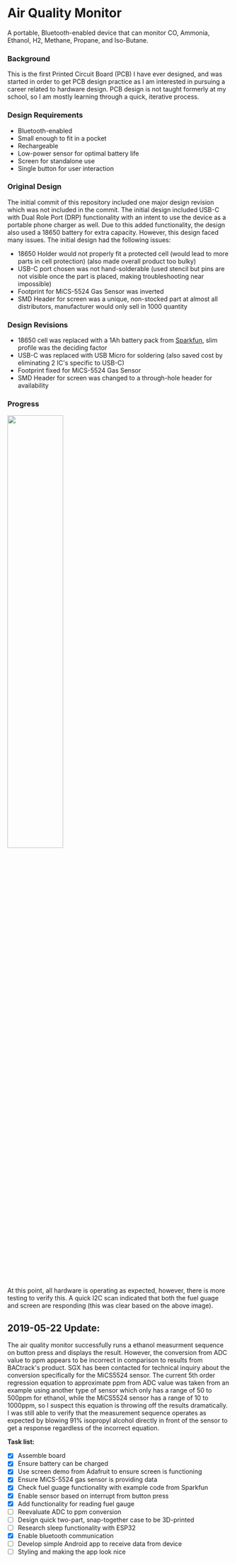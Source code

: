 # Air Quality Monitor
A portable, Bluetooth-enabled device that can monitor CO, Ammonia, Ethanol, H2, Methane, Propane, and Iso-Butane.

### Background

This is the first Printed Circuit Board (PCB) I have ever designed, and was started in order to get PCB design practice as I am interested
in pursuing a career related to hardware design. PCB design is not taught formerly at my school, so I am mostly learning through a quick, iterative process.

### Design Requirements

- Bluetooth-enabled
- Small enough to fit in a pocket
- Rechargeable
- Low-power sensor for optimal battery life
- Screen for standalone use
- Single button for user interaction


### Original Design

The initial commit of this repository included one major design revision which was not included in the commit. The initial design included
USB-C with Dual Role Port (DRP) functionality with an intent to use the device as a portable phone charger as well. Due to this added functionality,
the design also used a 18650 battery for extra capacity. However, this design faced many issues. The initial design had the following issues:

- 18650 Holder would not properly fit a protected cell (would lead to more parts in cell protection) (also made overall product too bulky)
- USB-C port chosen was not hand-solderable (used stencil but pins are not visible once the part is placed, making troubleshooting near impossible)
- Footprint for MiCS-5524 Gas Sensor was inverted
- SMD Header for screen was a unique, non-stocked part at almost all distributors, manufacturer would only sell in 1000 quantity

### Design Revisions

- 18650 cell was replaced with a 1Ah battery pack from [Sparkfun](https://www.sparkfun.com/products/13813), slim profile was the deciding factor
- USB-C was replaced with USB Micro for soldering (also saved cost by eliminating 2 IC's specific to USB-C)
- Footprint fixed for MiCS-5524 Gas Sensor
- SMD Header for screen was changed to a through-hole header for availability

### Progress

<img src="/Pictures/PCB/PCB%20-%20Screen%20and%20Charging.jpg" width="50%" height="50%">

  At this point, all hardware is operating as expected, however, there is more testing to verify this. A quick I2C scan indicated that both the
  fuel guage and screen are responding (this was clear based on the above image). 
  
  ## 2019-05-22 Update:
  
  The air quality monitor successfully runs a ethanol measurment sequence on button press and displays the result. However, the conversion from ADC value to ppm appears to be incorrect in comparison to results from BACtrack's product. SGX has been contacted for technical inquiry about the conversion specifically for the MiCS5524 sensor. The current 5th order regression equation to approximate ppm from ADC value was taken from an example using another type of sensor which only has a range of 50 to 500ppm for ethanol, while the MiCS5524 sensor has a range of 10 to 1000ppm, so I suspect this equation is throwing off the results dramatically. I was still able to verify that the measurement sequence operates as expected by blowing 91% isopropyl alcohol directly in front of the sensor to get a response regardless of the incorrect equation. 
  
  **Task list:**
  - [x] Assemble board
  - [x] Ensure battery can be charged
  - [x] Use screen demo from Adafruit to ensure screen is functioning
  - [x] Ensure MiCS-5524 gas sensor is providing data
  - [x] Check fuel guage functionality with example code from Sparkfun
  - [x] Enable sensor based on interrupt from button press
  - [x] Add functionality for reading fuel gauge
  - [ ] Reevaluate ADC to ppm conversion
  - [ ] Design quick two-part, snap-together case to be 3D-printed
  - [ ] Research sleep functionality with ESP32
  - [x] Enable bluetooth communication
  - [ ] Develop simple Android app to receive data from device
  - [ ] Styling and making the app look nice
